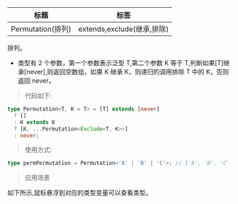 | 标题              | 标签                       |
| ----------------- | -------------------------- |
| Permutation(排列) | extends,exclude(继承,排除) |

排列。

- 类型有 2 个参数，第一个参数表示泛型 T,第二个参数 K 等于 T,判断如果[T]继承[never],则返回空数组，如果 K 继承 K，则递归的调用排除 T 中的 K，否则返回 never。

> 代码如下:

```ts
type Permutation<T, K = T> = [T] extends [never]
  ? []
  : K extends K
  ? [K, ...Permutation<Exclude<T, K>>]
  : never;
```

> 使用方式:

```ts
type permPermutation = Permutation<'A' | 'B' | 'C'>; // ['A', 'B', 'C'] | ['A', 'C', 'B'] | ['B', 'A', 'C'] | ['B', 'C', 'A'] | ['C', 'A', 'B'] | ['C', 'B', 'A']
```

> 应用场景

如下所示,鼠标悬浮到对应的类型变量可以查看类型。

<div class="code-editor" data-url="codes/typescript/demo/Permutation.ts" data-language="typescript"></div>
